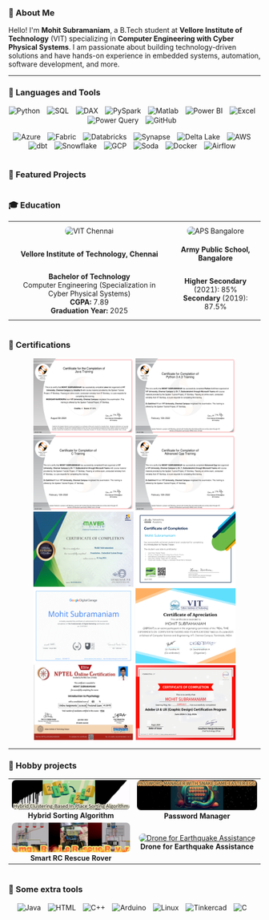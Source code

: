 ### 👋 About Me
Hello! I'm **Mohit Subramaniam**, a B.Tech student at **Vellore Institute of Technology** (VIT) specializing in **Computer Engineering with Cyber Physical Systems**. I am passionate about building technology-driven solutions and have hands-on experience in embedded systems, automation, software development, and more.

---

### 🧰 Languages and Tools
<p align="center">
  <!-- Languages & Data Tools -->
  <img align="center" alt="Python" width="50px" style="padding-right:10px;" src="https://cdn.jsdelivr.net/gh/devicons/devicon/icons/python/python-plain.svg" />
  <img align="center" alt="SQL" width="50px" style="padding-right:10px;" src="https://cdn.jsdelivr.net/gh/devicons/devicon@latest/icons/azuresqldatabase/azuresqldatabase-original.svg" />
  <img align="center" alt="DAX" width="50px" style="padding-right:10px;" src="https://upload.wikimedia.org/wikipedia/commons/thumb/2/20/DAX_logo.svg/2048px-DAX_logo.svg.png" />
  <img align="center" alt="PySpark" width="50px" style="padding-right:10px;" src="https://upload.wikimedia.org/wikipedia/commons/f/f3/Apache_Spark_logo.svg" />
  <img align="center" alt="Matlab" width="50px" style="padding-right:10px;" src="https://cdn.jsdelivr.net/gh/devicons/devicon@latest/icons/matlab/matlab-original.svg" />
  <img align="center" alt="Power BI" width="50px" style="padding-right:10px;" src="https://upload.wikimedia.org/wikipedia/commons/c/cf/Power_BI_logo.svg" />
  <img align="center" alt="Excel" width="50px" style="padding-right:10px;" src="https://cdn.jsdelivr.net/gh/devicons/devicon/icons/microsoftsqlserver/microsoftsqlserver-plain.svg" />
  <img align="center" alt="Power Query" width="50px" style="padding-right:10px;" src="https://www.sqlbi.com/wp-content/uploads/2017/10/power-query-icon.png" />
  <img align="center" alt="GitHub" width="50px" style="padding-right:10px;" src="https://cdn.iconscout.com/icon/free/png-512/free-github-logo-icon-download-in-svg-png-gif-file-formats--70-flat-social-icons-color-pack-logos-432516.png?f=webp&w=512" />
</p>

<p align="center">
  <!-- Technologies -->
  <img align="center" alt="Azure" width="50px" style="padding-right:10px;" src="https://cdn.jsdelivr.net/gh/devicons/devicon/icons/azure/azure-original.svg" />
  <img align="center" alt="Fabric" width="50px" style="padding-right:10px;" src="https://upload.wikimedia.org/wikipedia/en/7/7e/Microsoft_Fabric_Logo.svg" />
  <img align="center" alt="Databricks" width="50px" style="padding-right:10px;" src="https://upload.wikimedia.org/wikipedia/en/2/20/Databricks_Logo.png" />
  <img align="center" alt="Synapse" width="50px" style="padding-right:10px;" src="https://upload.wikimedia.org/wikipedia/en/thumb/2/21/Azure_Synapse_Analytics_Logo.svg/1200px-Azure_Synapse_Analytics_Logo.svg.png" />
  <img align="center" alt="Delta Lake" width="50px" style="padding-right:10px;" src="https://delta.io/static/delta-lake-logo.svg" />
  <img align="center" alt="AWS" width="50px" style="padding-right:10px;" src="https://cdn.jsdelivr.net/gh/devicons/devicon/icons/amazonwebservices/amazonwebservices-original.svg" />
  <img align="center" alt="dbt" width="50px" style="padding-right:10px;" src="https://docs.getdbt.com/img/dbt-leaf.png" />
  <img align="center" alt="Snowflake" width="50px" style="padding-right:10px;" src="https://upload.wikimedia.org/wikipedia/en/thumb/7/7b/Snowflake_Inc.svg/1200px-Snowflake_Inc.svg.png" />
  <img align="center" alt="GCP" width="50px" style="padding-right:10px;" src="https://upload.wikimedia.org/wikipedia/commons/5/51/Google_Cloud_logo.svg" />
  <img align="center" alt="Soda" width="50px" style="padding-right:10px;" src="https://sodadata.io/images/soda-og-image.png" />
  <img align="center" alt="Docker" width="50px" style="padding-right:10px;" src="https://cdn.jsdelivr.net/gh/devicons/devicon/icons/docker/docker-original.svg" />
  <img align="center" alt="Airflow" width="50px" style="padding-right:10px;" src="https://upload.wikimedia.org/wikipedia/commons/d/de/Apache_airflow_logo.png" />
</p>


#
### 🚀 Featured Projects

#
### 🎓 Education
<table align="center" style="border-radius: 0px; width: 100%; table-layout: fixed;">
  <tr>
    <td align="center" style="padding: 10px;">
      <img src="https://technovitchennai.com/aboutvitchennai.png" alt="VIT Chennai" width="350" height="200" style="border-radius: 8px; object-fit: cover;">
    </td>
    <td align="center" style="padding: 10px;">
      <img src="https://encrypted-tbn0.gstatic.com/images?q=tbn:ANd9GcRNLLLEnWo-4IwEfHH4vT7chhJclfnx0aaIrA&s" alt="APS Bangalore" width="350" height="200" style="border-radius: 8px; object-fit: cover;">
    </td>
  </tr>
  <tr>
    <td align="center" style="padding: 10px;"><b>Vellore Institute of Technology, Chennai</b></td>
    <td align="center" style="padding: 10px;"><b>Army Public School, Bangalore</b></td>
  </tr>
  <tr>
    <td align="center" style="padding: 10px;">
      <b>Bachelor of Technology</b><br>
      Computer Engineering (Specialization in Cyber Physical Systems)<br>
      <b>CGPA:</b> 7.89<br>
      <b>Graduation Year:</b> 2025
    </td>
    <td align="center" style="padding: 10px;">
      <b>Higher Secondary</b> (2021): 85%<br>
      <b>Secondary</b> (2019): 87.5%
    </td>
  </tr>
</table>


#
### 📜 Certifications
<p align="center">
  <img src="certi/Java Training-1.png" width="200px" height="150">
  <img src="certi/Python-1.png" width="200px" height="150">
  <img src="certi/C-1.png" width="200px" height="150">
  <img src="certi/Cpp-1.png" width="200px" height="150">
  <img src="certi/Maven_Embedded_Systems-1.png" width="200px" height="150">
  <img src="certi/Mohit_Introduction_to_Packet_Tracer_Badge20230727-28-ep6ofp-1.png" width="200px" height="150">
  <img src="certi/digitalgarage_certificate-1.png" width="200px" height="150">
  <img src="certi/computer networks certificate-1.png" width="200px" height="150">
  <img src="certi/nptel certificate-1.png" width="200px" height="150">
  <img src="certi/Adobe_UI_UX-1.png" width="200px" height="150">
</p>

---
### 🎨 Hobby projects
<table align="center" style="border-radius: 0px;"> 
  <tr>
    <td align="center">
      <a href="https://github.com/mohitsubramaniam15/hybrid_clustering_based_in-place_sorting_algorithm">
          <img src="assets/hybrid_sorting.png" alt="Hybrid Clustering-Based In-Place Sorting Algorithm" width="350" style="border-radius: 8px;">
      </a>
      <br>
      <b>Hybrid Sorting Algorithm</b>
    </td>
    <td align="center">
      <a href="https://github.com/mohitsubramaniam15/Password-Manager">
          <img src="assets/password_manager.png" alt="Password Manager with an Easter Egg" width="350" style="border-radius: 8px;">
      </a>
      <br>
      <b>Password Manager</b>
    </td>
  </tr>
  <tr>
    <td align="center">
      <a href="https://github.com/mohitsubramaniam15/RC-Fire-Rescue-Rover">
          <img src="assets/rescue_rover.gif" alt="Smart RC Rescue Rover for Fire Emergency" width="350" style="border-radius: 8px;">
      </a>
      <br>
      <b>Smart RC Rescue Rover</b>
    </td>
    <td align="center">
      <a href="https://github.com/mohitsubramaniam15/AeroLumenQuad-A-QuadCopter-project">
          <img src="assets/drone_project.gif" alt="Drone for Earthquake Assistance" width="350" style="border-radius: 8px;">
      </a>
      <br>
      <b>Drone for Earthquake Assistance</b>
    </td>
  </tr>
</table>

#
### 🔧 Some extra tools
<p align="center">
  <img align="center" alt="Java" width="50px" style="padding-right:10px;" src="https://cdn.jsdelivr.net/gh/devicons/devicon/icons/java/java-original.svg"/>
  <img align="center" alt="HTML" width="50px" style="padding-right:10px;" src="https://cdn.jsdelivr.net/gh/devicons/devicon/icons/html5/html5-plain.svg" />
  <img align="center" alt="C++" width="50px" style="padding-right:10px;" src="https://cdn.jsdelivr.net/gh/devicons/devicon@latest/icons/cplusplus/cplusplus-original.svg" />
  <img align="center" alt="Arduino" width="50px" style="padding-right:10px;" src="https://cdn.jsdelivr.net/gh/devicons/devicon@latest/icons/arduino/arduino-original.svg" />
  <img align="center" alt="Linux" width="50px" style="padding-right:10px;" src="https://cdn.jsdelivr.net/gh/devicons/devicon@latest/icons/linux/linux-original.svg" />
  <img align="center" alt="Tinkercad" width="50px" style="padding-right:10px;" src="https://play-lh.googleusercontent.com/mQFpMUd2YiZ0Z8_NUxIQe-XxxfJY2rGFhFsbCHceEIcLx-ZWUmG0hmEivG80I6yhotY" />
  <img align="center" alt="C" width="50px" style="padding-right:10px;" src="https://cdn.jsdelivr.net/gh/devicons/devicon@latest/icons/c/c-original.svg" />
</p>
